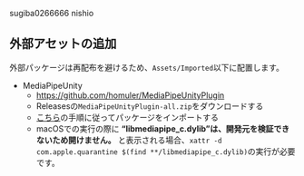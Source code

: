<!-- ## フォントアセットの準備

1. **Window** -> **TextMeshPro** -> **Font Asset Creator**を押す
1. **Source Font File**に`Assets/Fonts/**/*.otf`を指定する
1. **Character Set**に**Characters from File**を指定する
1. **Character File**に`Assets/Fonts/jp-chars.txt`を指定する
1. **Generate Font Alias**を押す
1. `Assets/TextMesh Pro/Resources/Fonts & Materials`に保存する。 -->

sugiba0266666
nishio

## 外部アセットの追加

外部パッケージは再配布を避けるため、`Assets/Imported`以下に配置します。

- MediaPipeUnity
  - https://github.com/homuler/MediaPipeUnityPlugin
  - Releasesの`MediaPipeUnityPlugin-all.zip`をダウンロードする
  - [こちら](https://github.com/homuler/MediaPipeUnityPlugin/wiki/Getting-Started#build-and-import-a-unity-package)の手順に従ってパッケージをインポートする
  - macOSでの実行の際に **“libmediapipe_c.dylib”は、開発元を検証できないため開けません。** と表示される場合、`xattr -d com.apple.quarantine $(find **/libmediapipe_c.dylib)`の実行が必要です。
